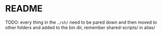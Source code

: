 # README

TODO: every thing in the `./sh/` need to be pared down and then moved to other folders and added to the bin dir, remember shared-scripts/ in alias/
